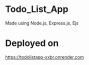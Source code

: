 # Todo_List_App
Made using Node.js, Express.js, Ejs
# Deployed on
https://todolistapp-xxbr.onrender.com
